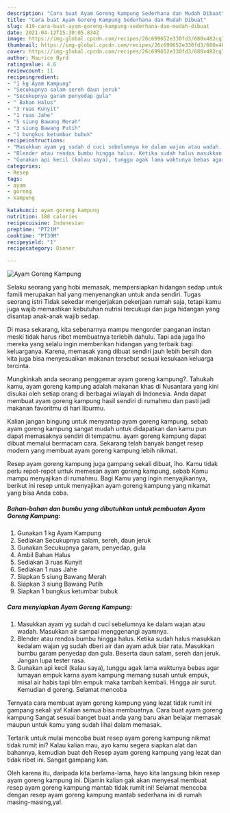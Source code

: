 ```yaml
---
description: "Cara buat Ayam Goreng Kampung Sederhana dan Mudah Dibuat"
title: "Cara buat Ayam Goreng Kampung Sederhana dan Mudah Dibuat"
slug: 419-cara-buat-ayam-goreng-kampung-sederhana-dan-mudah-dibuat
date: 2021-04-12T15:30:05.834Z
image: https://img-global.cpcdn.com/recipes/26c699652e330fd3/680x482cq70/ayam-goreng-kampung-foto-resep-utama.jpg
thumbnail: https://img-global.cpcdn.com/recipes/26c699652e330fd3/680x482cq70/ayam-goreng-kampung-foto-resep-utama.jpg
cover: https://img-global.cpcdn.com/recipes/26c699652e330fd3/680x482cq70/ayam-goreng-kampung-foto-resep-utama.jpg
author: Maurice Byrd
ratingvalue: 4.6
reviewcount: 11
recipeingredient:
- "1 kg Ayam Kampung"
- "Secukupnya salam sereh daun jeruk"
- "Secukupnya garam penyedap gula"
- " Bahan Halus"
- "3 ruas Kunyit"
- "1 ruas Jahe"
- "5 siung Bawang Merah"
- "3 siung Bawang Putih"
- "1 bungkus ketumbar bubuk"
recipeinstructions:
- "Masukkan ayam yg sudah d cuci sebelumnya ke dalam wajan atau wadah. Masukkan air sampai menggenangi ayamnya."
- "Blender atau rendos bumbu hingga halus. Ketika sudah halus masukkan kedalam wajan yg sudah dberi air dan ayam aduk biar rata. Masukkan bumbu garam penyedap dan gula. Beserta daun salam, sereh dan jeruk. Jangan lupa tester rasa."
- "Gunakan api kecil (kalau saya), tunggu agak lama waktunya bebas agar lumayan empuk karna ayam kampung memang susah untuk empuk, misal air habis tapi blm empuk maka tambah kembali. Hingga air surut. Kemudian d goreng. Selamat mencoba"
categories:
- Resep
tags:
- ayam
- goreng
- kampung

katakunci: ayam goreng kampung 
nutrition: 188 calories
recipecuisine: Indonesian
preptime: "PT21M"
cooktime: "PT39M"
recipeyield: "1"
recipecategory: Dinner

---
```



![Ayam Goreng Kampung](https://img-global.cpcdn.com/recipes/26c699652e330fd3/680x482cq70/ayam-goreng-kampung-foto-resep-utama.jpg)

Selaku seorang yang hobi memasak, mempersiapkan hidangan sedap untuk famili merupakan hal yang menyenangkan untuk anda sendiri. Tugas seorang istri Tidak sekedar mengerjakan pekerjaan rumah saja, tetapi kamu juga wajib memastikan kebutuhan nutrisi tercukupi dan juga hidangan yang disantap anak-anak wajib sedap.

Di masa  sekarang, kita sebenarnya mampu mengorder panganan instan meski tidak harus ribet membuatnya terlebih dahulu. Tapi ada juga lho mereka yang selalu ingin memberikan hidangan yang terbaik bagi keluarganya. Karena, memasak yang dibuat sendiri jauh lebih bersih dan kita juga bisa menyesuaikan makanan tersebut sesuai kesukaan keluarga tercinta. 



Mungkinkah anda seorang penggemar ayam goreng kampung?. Tahukah kamu, ayam goreng kampung adalah makanan khas di Nusantara yang kini disukai oleh setiap orang di berbagai wilayah di Indonesia. Anda dapat membuat ayam goreng kampung hasil sendiri di rumahmu dan pasti jadi makanan favoritmu di hari liburmu.

Kalian jangan bingung untuk menyantap ayam goreng kampung, sebab ayam goreng kampung sangat mudah untuk didapatkan dan kamu pun dapat memasaknya sendiri di tempatmu. ayam goreng kampung dapat dibuat memalui bermacam cara. Sekarang telah banyak banget resep modern yang membuat ayam goreng kampung lebih nikmat.

Resep ayam goreng kampung juga gampang sekali dibuat, lho. Kamu tidak perlu repot-repot untuk memesan ayam goreng kampung, sebab Kamu mampu menyajikan di rumahmu. Bagi Kamu yang ingin menyajikannya, berikut ini resep untuk menyajikan ayam goreng kampung yang nikamat yang bisa Anda coba.

<!--inarticleads1-->

##### Bahan-bahan dan bumbu yang dibutuhkan untuk pembuatan Ayam Goreng Kampung:

1. Gunakan 1 kg Ayam Kampung
1. Sediakan Secukupnya salam, sereh, daun jeruk
1. Gunakan Secukupnya garam, penyedap, gula
1. Ambil  Bahan Halus
1. Sediakan 3 ruas Kunyit
1. Sediakan 1 ruas Jahe
1. Siapkan 5 siung Bawang Merah
1. Siapkan 3 siung Bawang Putih
1. Siapkan 1 bungkus ketumbar bubuk




<!--inarticleads2-->

##### Cara menyiapkan Ayam Goreng Kampung:

1. Masukkan ayam yg sudah d cuci sebelumnya ke dalam wajan atau wadah. Masukkan air sampai menggenangi ayamnya.
1. Blender atau rendos bumbu hingga halus. Ketika sudah halus masukkan kedalam wajan yg sudah dberi air dan ayam aduk biar rata. Masukkan bumbu garam penyedap dan gula. Beserta daun salam, sereh dan jeruk. Jangan lupa tester rasa.
1. Gunakan api kecil (kalau saya), tunggu agak lama waktunya bebas agar lumayan empuk karna ayam kampung memang susah untuk empuk, misal air habis tapi blm empuk maka tambah kembali. Hingga air surut. Kemudian d goreng. Selamat mencoba




Ternyata cara membuat ayam goreng kampung yang lezat tidak rumit ini gampang sekali ya! Kalian semua bisa membuatnya. Cara buat ayam goreng kampung Sangat sesuai banget buat anda yang baru akan belajar memasak maupun untuk kamu yang sudah lihai dalam memasak.

Tertarik untuk mulai mencoba buat resep ayam goreng kampung nikmat tidak rumit ini? Kalau kalian mau, ayo kamu segera siapkan alat dan bahannya, kemudian buat deh Resep ayam goreng kampung yang lezat dan tidak ribet ini. Sangat gampang kan. 

Oleh karena itu, daripada kita berlama-lama, hayo kita langsung bikin resep ayam goreng kampung ini. Dijamin kalian gak akan menyesal membuat resep ayam goreng kampung mantab tidak rumit ini! Selamat mencoba dengan resep ayam goreng kampung mantab sederhana ini di rumah masing-masing,ya!.

